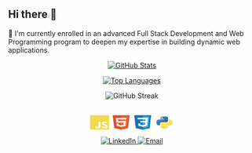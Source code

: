 ## Hi there 👋

🔭 I'm currently enrolled in an advanced Full Stack Development and Web Programming program to deepen my expertise in building dynamic web applications.

<p align="center"
<div style="display: flex; justify-content: center; align-items: center; gap: 10px;">
    <a href="https://github.com/LaisZagati">
        <img src="https://github-readme-stats.vercel.app/api?username=LaisZagati&show_icons=true&include_all_commits=true&theme=radical" alt="GitHub Stats" style="height: 195px;"/>
    </a>
</p>
    
  <p align="center">
    <a href="https://github.com/LaisZagati">
        <img src="https://github-readme-stats.vercel.app/api/top-langs/?username=LaisZagati&layout=compact&theme=radical" alt="Top Languages" style="height: 195px;"/>
    </a>
</div>

<p align="center">
  <img src="https://github-readme-streak-stats.herokuapp.com/?user=LaisZagati&theme=radical" alt="GitHub Streak"/>
</p>

<p align="center"
<div style="display: inline_block"><br>
  <img align="center" alt="Lais-Js" height="30" width="40" src="https://raw.githubusercontent.com/devicons/devicon/master/icons/javascript/javascript-plain.svg">
  <img align="center" alt="Lais-HTML" height="30" width="40" src="https://raw.githubusercontent.com/devicons/devicon/master/icons/html5/html5-original.svg">
  <img align="center" alt="Lais-CSS" height="30" width="40" src="https://raw.githubusercontent.com/devicons/devicon/master/icons/css3/css3-original.svg">
  <img align="center" alt="Lais-Python" height="30" width="40" src="https://raw.githubusercontent.com/devicons/devicon/master/icons/python/python-original.svg">
</p>

<p align="center">
  <a href="https://www.linkedin.com/in/laisv/" target="_blank">
    <img src="https://img.shields.io/badge/-LinkedIn-%230077B5?style=for-the-badge&logo=linkedin&logoColor=white" alt="LinkedIn"/>
  </a>
  <a href="laisviana97@gmail.com" target="_blank">
    <img src="https://img.shields.io/badge/-Email-D14836?style=for-the-badge&logo=gmail&logoColor=white" alt="Email"/>
  </a>
</p>
